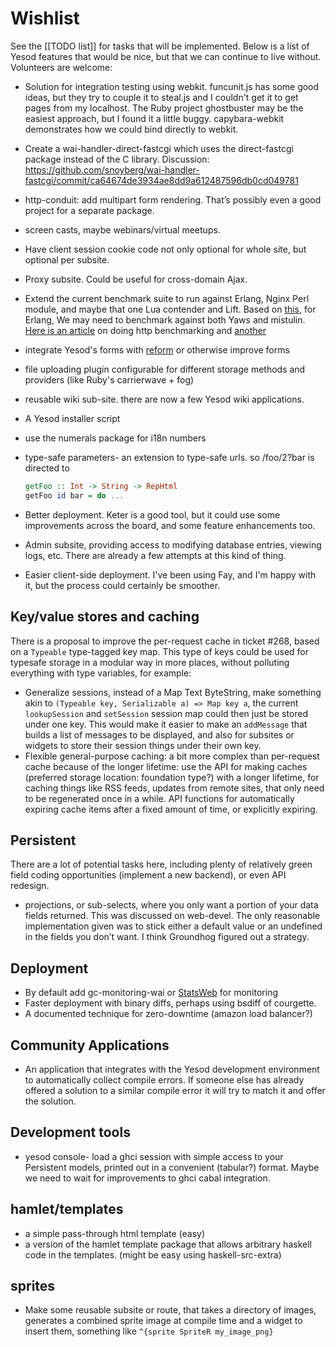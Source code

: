 # Wishlist

See the [[TODO list]] for tasks that will be implemented. Below is a list of Yesod features that would be nice, but that we can continue to live without. Volunteers are welcome:

* Solution for integration testing using webkit. funcunit.js has some good ideas, but they try to couple it to steal.js and I couldn't get it to get pages from my localhost. The Ruby project ghostbuster may be the easiest approach, but I found it a little buggy. capybara-webkit demonstrates how we could bind directly to webkit. 
* Create a wai-handler-direct-fastcgi which uses the direct-fastcgi package instead of the C library. Discussion: https://github.com/snoyberg/wai-handler-fastcgi/commit/ca64674de3934ae8dd9a612487596db0cd049781
* http-conduit: add multipart form rendering. That’s possibly even a good project for a separate package.
* screen casts, maybe webinars/virtual meetups.
* Have client session cookie code not only optional for whole site, but optional per subsite.
* Proxy subsite. Could be useful for cross-domain Ajax.
* Extend the current benchmark suite to run against Erlang, Nginx Perl module, and maybe that one Lua contender and Lift. Based on [this](http://steve.vinoski.net/blog/2011/05/09/erlang-web-server-benchmarking/), for Erlang, We may need to benchmark against both Yaws and mistulin. [Here is an article](http://www.mnot.net/blog/2011/05/18/http_benchmark_rules) on doing http benchmarking and [another](http://www.ostinelli.net/a-comparison-between-misultin-mochiweb-cowboy-nodejs-and-tornadoweb/)

* integrate Yesod's forms with [reform](http://www.happstack.com/docs/crashcourse/Reform.html) or otherwise improve forms
* file uploading plugin configurable for different storage methods and providers (like Ruby's carrierwave + fog)
* reusable wiki sub-site. there are now a few Yesod wiki applications.
* A Yesod installer script
* use the numerals package for i18n numbers
*   type-safe parameters- an extension to type-safe urls. so /foo/2?bar is directed to

    ```haskell
    getFoo :: Int -> String -> RepHtml
    getFoo id bar = do ...
    ```

* Better deployment. Keter is a good tool, but it could use some improvements across the board, and some feature enhancements too.
* Admin subsite, providing access to modifying database entries, viewing logs, etc. There are already a few attempts at this kind of thing.
* Easier client-side deployment. I've been using Fay, and I'm happy with it, but the process could certainly be smoother.

## Key/value stores and caching

There is a proposal to improve the per-request cache in ticket #268, based on a `Typeable` type-tagged key map. This type of keys could be used for typesafe storage in a modular way in more places, without polluting everything with type variables, for example:

* Generalize sessions, instead of a Map Text ByteString, make something akin to `(Typeable key, Serializable a) => Map key a`, the current `lookupSession` and `setSession` session map could then just be stored under one key. This would make it easier to make an `addMessage` that builds a list of messages to be displayed, and also for subsites or widgets to store their session things under their own key.
* Flexible general-purpose caching: a bit more complex than per-request cache because of the longer lifetime: use the API for making caches (preferred storage location: foundation type?) with a longer lifetime, for caching things like RSS feeds, updates from remote sites, that only need to be regenerated once in a while. API functions for automatically expiring cache items after a fixed amount of time, or explicitly expiring.

## Persistent

There are a lot of potential tasks here, including plenty of relatively green field coding opportunities (implement a new backend), or even API redesign.

* projections, or sub-selects, where you only want a portion of your data fields returned. This was discussed on web-devel. The only reasonable implementation given was to stick either a default value or an undefined in the fields you don’t want. I think Groundhog figured out a strategy.

## Deployment

* By default add gc-monitoring-wai or [StatsWeb](https://github.com/wmoss/StatsWeb) for monitoring
* Faster deployment with binary diffs, perhaps using bsdiff of courgette.
* A documented technique for zero-downtime (amazon load balancer?)

## Community Applications

* An application that integrates with the Yesod development environment to automatically collect compile errors. If someone else has already offered a solution to a similar compile error it will try to match it and offer the solution.


## Development tools

* yesod console- load a ghci session with simple access to your Persistent models, printed out in a convenient (tabular?) format. Maybe we need to wait for improvements to ghci cabal integration.


## hamlet/templates

* a simple pass-through html template (easy)
* a version of the hamlet template package that allows arbitrary haskell code in the templates. (might be easy using haskell-src-extra)

## sprites

* Make some reusable subsite or route, that takes a directory of images, generates a combined sprite image at compile time and a widget to insert them, something like `^{sprite SpriteR my_image_png}`